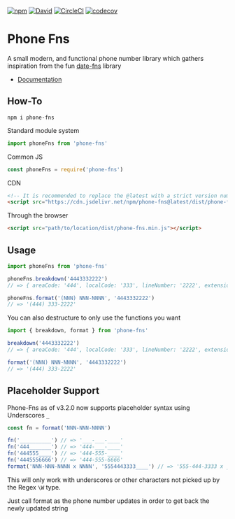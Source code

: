[![npm](https://img.shields.io/npm/v/phone-fns.svg?style=flat-square)](https://www.npmjs.com/package/phone-fns)
[![David](https://img.shields.io/david/dhershman1/phone-fns.svg?style=flat-square)](https://david-dm.org/dhershman1/phone-fns)
[![CircleCI](https://circleci.com/gh/dhershman1/phone-fns.svg?style=svg)](https://circleci.com/gh/dhershman1/phone-fns)
[![codecov](https://codecov.io/gh/dhershman1/phone-fns/branch/master/graph/badge.svg)](https://codecov.io/gh/dhershman1/phone-fns)

# Phone Fns

A small modern, and functional phone number library which gathers inspiration from the fun [date-fns](https://github.com/date-fns/date-fns) library

- [Documentation](https://phone-fns.dusty.codes/)

## How-To

```cli
npm i phone-fns
```

Standard module system

```js
import phoneFns from 'phone-fns'
```

Common JS

```js
const phoneFns = require('phone-fns')
```

CDN

```html
<!-- It is recommended to replace the @latest with a strict version number for production -->
<script src="https://cdn.jsdelivr.net/npm/phone-fns@latest/dist/phone-fns.min.js"></script>
```

Through the browser

```html
<script src="path/to/location/dist/phone-fns.min.js"></script>
```

## Usage

```javascript
import phoneFns from 'phone-fns'

phoneFns.breakdown('4443332222')
// => { areaCode: '444', localCode: '333', lineNumber: '2222', extension: '' }

phoneFns.format('(NNN) NNN-NNNN', '4443332222')
// => '(444) 333-2222'
```

You can also destructure to only use the functions you want

```javascript
import { breakdown, format } from 'phone-fns'

breakdown('4443332222')
// => { areaCode: '444', localCode: '333', lineNumber: '2222', extension: '' }

format('(NNN) NNN-NNNN', '4443332222')
// => '(444) 333-2222'
```

## Placeholder Support

Phone-Fns as of v3.2.0 now supports placeholder syntax using Underscores `_`

```js
const fn = format('NNN-NNN-NNNN')

fn('__________') // => '___-___-____'
fn('444_______') // => '444-___-____'
fn('444555____') // => '444-555-____'
fn('4445556666') // => '444-555-6666'
format('NNN-NNN-NNNN x NNNN', '5554443333____') // => '555-444-3333 x ____'
```

This will only work with underscores or other characters not picked up by the Regex `\W` type.

Just call format as the phone number updates in order to get back the newly updated string
